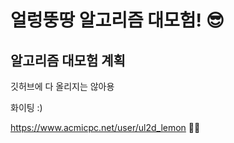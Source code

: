 # 얼렁뚱땅 알고리즘 대모험! 😎

## 알고리즘 대모험 계획


깃허브에 다 올리지는 않아용

화이팅 :)

https://www.acmicpc.net/user/ul2d_lemon 🎋🎄
